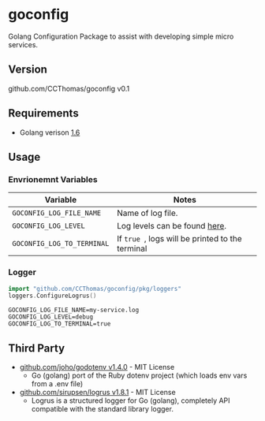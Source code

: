 # goconfig
Golang Configuration Package to assist with developing simple micro services.

## Version
github.com/CCThomas/goconfig v0.1

## Requirements
- Golang verison [1.6](https://golang.org/doc/go1.6)

## Usage

### Envrionemnt Variables
| Variable | Notes |
| --- | --- |
| `GOCONFIG_LOG_FILE_NAME` | Name of log file. |
| `GOCONFIG_LOG_LEVEL` | Log levels can be found [here](https://github.com/sirupsen/logrus#level-logging). |
| `GOCONFIG_LOG_TO_TERMINAL` | If `true `, logs will be printed to the terminal  |

### Logger
```go
import "github.com/CCThomas/goconfig/pkg/loggers"
loggers.ConfigureLogrus()
```
```env
GOCONFIG_LOG_FILE_NAME=my-service.log
GOCONFIG_LOG_LEVEL=debug
GOCONFIG_LOG_TO_TERMINAL=true
```

## Third Party
- [github.com/joho/godotenv v1.4.0](https://github.com/joho/godotenv) - MIT License
    - Go (golang) port of the Ruby dotenv project (which loads env vars from a .env file)
- [github.com/sirupsen/logrus v1.8.1](https://github.com/sirupsen/logrus) - MIT License
    - Logrus is a structured logger for Go (golang), completely API compatible with the standard library logger.
